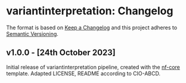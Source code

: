 # variantinterpretation: Changelog

The format is based on [Keep a Changelog](https://keepachangelog.com/en/1.0.0/)
and this project adheres to [Semantic Versioning](https://semver.org/spec/v2.0.0.html).

## v1.0.0 - [24th October 2023]

Initial release of variantinterpretation pipeline, created with the [nf-core](https://nf-co.re/) template.
Adapted LICENSE, README according to CIO-ABCD.
